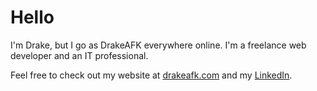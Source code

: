 # Hello

I'm Drake, but I go as DrakeAFK everywhere online. I'm a freelance web developer and an IT professional.  

Feel free to check out my website at [drakeafk.com](https://drakeafk.com) and my [LinkedIn](https://www.linkedin.com/in/drakehopkins/).